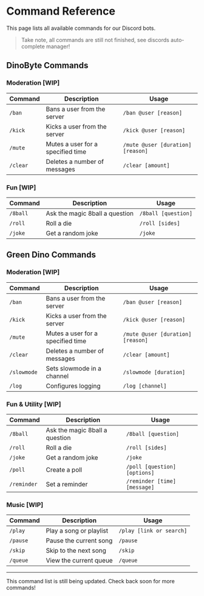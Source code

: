 # Command Reference

This page lists all available commands for our Discord bots.
> Take note, all commands are still not finished, see discords auto-complete manager!

## DinoByte Commands

### Moderation [WIP]

| Command | Description | Usage |
|---------|-------------|-------|
| `/ban` | Bans a user from the server | `/ban @user [reason]` |
| `/kick` | Kicks a user from the server | `/kick @user [reason]` |
| `/mute` | Mutes a user for a specified time | `/mute @user [duration] [reason]` |
| `/clear` | Deletes a number of messages | `/clear [amount]` | 

### Fun [WIP]

| Command | Description | Usage |
|---------|-------------|-------|
| `/8ball` | Ask the magic 8ball a question | `/8ball [question]` |
| `/roll` | Roll a die | `/roll [sides]` |
| `/joke` | Get a random joke | `/joke` |

## Green Dino Commands

### Moderation [WIP]

| Command | Description | Usage |
|---------|-------------|-------|
| `/ban` | Bans a user from the server | `/ban @user [reason]` |
| `/kick` | Kicks a user from the server | `/kick @user [reason]` |
| `/mute` | Mutes a user for a specified time | `/mute @user [duration] [reason]` |
| `/clear` | Deletes a number of messages | `/clear [amount]` |
| `/slowmode` | Sets slowmode in a channel | `/slowmode [duration]` |
| `/log` | Configures logging | `/log [channel]` |

### Fun & Utility [WIP]

| Command | Description | Usage |
|---------|-------------|-------|
| `/8ball` | Ask the magic 8ball a question | `/8ball [question]` |
| `/roll` | Roll a die | `/roll [sides]` |
| `/joke` | Get a random joke | `/joke` |
| `/poll` | Create a poll | `/poll [question] [options]` |
| `/reminder` | Set a reminder | `/reminder [time] [message]` |

### Music [WIP]

| Command | Description | Usage |
|---------|-------------|-------|
| `/play` | Play a song or playlist | `/play [link or search]` |
| `/pause` | Pause the current song | `/pause` |
| `/skip` | Skip to the next song | `/skip` |
| `/queue` | View the current queue | `/queue` |

---

This command list is still being updated. Check back soon for more commands!